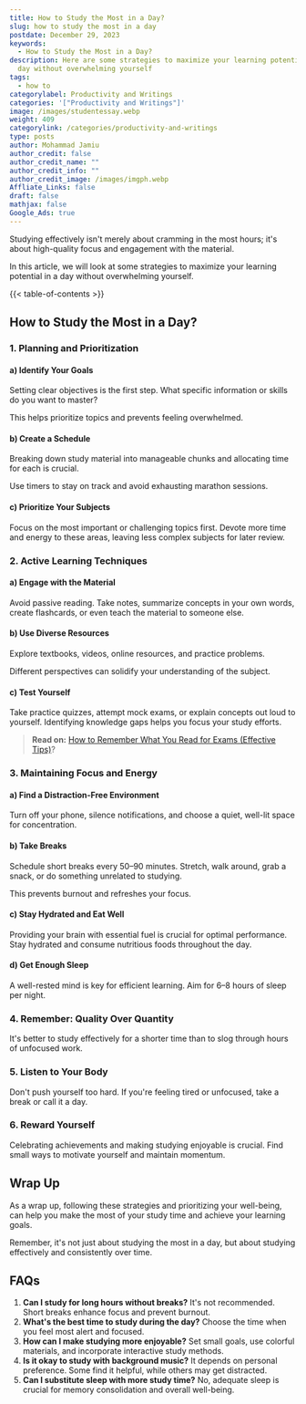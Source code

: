 ```yaml
---
title: How to Study the Most in a Day?
slug: how to study the most in a day
postdate: December 29, 2023
keywords:
  - How to Study the Most in a Day?
description: Here are some strategies to maximize your learning potential in a
  day without overwhelming yourself
tags:
  - how to
categorylabel: Productivity and Writings
categories: '["Productivity and Writings"]'
image: /images/studentessay.webp
weight: 409
categorylink: /categories/productivity-and-writings
type: posts
author: Mohammad Jamiu
author_credit: false
author_credit_name: ""
author_credit_info: ""
author_credit_image: /images/imgph.webp
Affliate_Links: false
draft: false
mathjax: false
Google_Ads: true
---
```

Studying effectively isn't merely about cramming in the most hours; it's about high-quality focus and engagement with the material. 

In this article, we will look at some strategies to maximize your learning potential in a day without overwhelming yourself.

{{< table-of-contents >}}

## **How to Study the Most in a Day?**

### **1. Planning and Prioritization**

#### a) Identify Your Goals

Setting clear objectives is the first step. What specific information or skills do you want to master? 

This helps prioritize topics and prevents feeling overwhelmed.

#### b) Create a Schedule

Breaking down study material into manageable chunks and allocating time for each is crucial. 

Use timers to stay on track and avoid exhausting marathon sessions.

#### c) Prioritize Your Subjects

Focus on the most important or challenging topics first. Devote more time and energy to these areas, leaving less complex subjects for later review.

### **2. Active Learning Techniques**

#### a) Engage with the Material

Avoid passive reading. Take notes, summarize concepts in your own words, create flashcards, or even teach the material to someone else.

#### b) Use Diverse Resources

Explore textbooks, videos, online resources, and practice problems. 

Different perspectives can solidify your understanding of the subject.

#### c) Test Yourself

Take practice quizzes, attempt mock exams, or explain concepts out loud to yourself. Identifying knowledge gaps helps you focus your study efforts.

> **Read on:** [How to Remember What You Read for Exams (Effective Tips)](/misce-post/how-to-remember-what-you-read-for-exams/)?

### **3. Maintaining Focus and Energy**

#### a) Find a Distraction-Free Environment

Turn off your phone, silence notifications, and choose a quiet, well-lit space for concentration.

#### b) Take Breaks

Schedule short breaks every 50–90 minutes. Stretch, walk around, grab a snack, or do something unrelated to studying. 

This prevents burnout and refreshes your focus.

#### c) Stay Hydrated and Eat Well

Providing your brain with essential fuel is crucial for optimal performance. Stay hydrated and consume nutritious foods throughout the day.

#### d) Get Enough Sleep

A well-rested mind is key for efficient learning. Aim for 6–8 hours of sleep per night.

### **4. Remember: Quality Over Quantity**

It's better to study effectively for a shorter time than to slog through hours of unfocused work. 

### **5. Listen to Your Body**

Don't push yourself too hard. If you're feeling tired or unfocused, take a break or call it a day.

### **6. Reward Yourself**

Celebrating achievements and making studying enjoyable is crucial. Find small ways to motivate yourself and maintain momentum.

## **Wrap Up**

As a wrap up, following these strategies and prioritizing your well-being, can help you make the most of your study time and achieve your learning goals. 

Remember, it's not just about studying the most in a day, but about studying effectively and consistently over time.

## **FAQs**

1. **Can I study for long hours without breaks?** It's not recommended. Short breaks enhance focus and prevent burnout.
2. **What's the best time to study during the day?** Choose the time when you feel most alert and focused.
3. **How can I make studying more enjoyable?** Set small goals, use colorful materials, and incorporate interactive study methods.
4. **Is it okay to study with background music?** It depends on personal preference. Some find it helpful, while others may get distracted.
5. **Can I substitute sleep with more study time?** No, adequate sleep is crucial for memory consolidation and overall well-being.